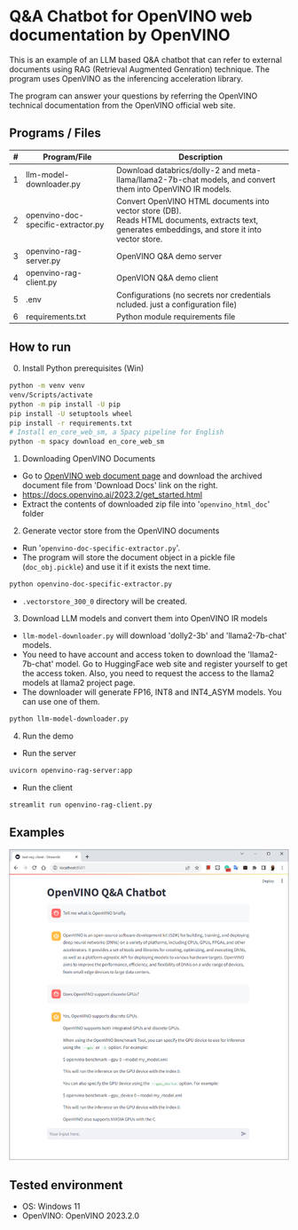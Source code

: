 # Q&A Chatbot for OpenVINO web documentation by OpenVINO

This is an example of an LLM based Q&A chatbot that can refer to external documents using RAG (Retrieval Augmented Genration) technique. The program uses OpenVINO as the inferencing acceleration library.

The program can answer your questions by referring the OpenVINO technical documentation from the OpenVINO official web site.

## Programs / Files

|#|Program/File|Description|
|---|---|---|
|1|llm-model-downloader.py|Download databrics/dolly-2 and meta-llama/llama2-7b-chat models, and convert them into OpenVINO IR models.|
|2|openvino-doc-specific-extractor.py|Convert OpenVINO HTML documents into vector store (DB).<br>Reads HTML documents, extracts text, generates embeddings, and store it into vector store.|
|3|openvino-rag-server.py|OpenVINO Q&A demo server|
|4|openvino-rag-client.py|OpenVION Q&A demo client|
|5|.env|Configurations (no secrets nor credentials ncluded. just a configuration file)|
|6|requirements.txt|Python module requirements file|

## How to run

0. Install Python prerequisites
(Win)
```sh
python -m venv venv
venv/Scripts/activate
python -m pip install -U pip
pip install -U setuptools wheel
pip install -r requirements.txt
# Install en_core_web_sm, a Spacy pipeline for English
python -m spacy download en_core_web_sm
```

1. Downloading OpenVINO Documents
- Go to [OpenVINO web document page](https://docs.openvino.ai/2023.2/get_started.html) and download the archived document file from 'Download Docs' link on the right.
- https://docs.openvino.ai/2023.2/get_started.html
- Extract the contents of downloaded zip file into '`openvino_html_doc`' folder

2. Generate vector store from the OpenVINO documents
- Run '`openvino-doc-specific-extractor.py`'.
- The program will store the document object in a pickle file (`doc_obj.pickle`) and use it if it exists the next time.
```sh
python openvino-doc-specific-extractor.py
```
- `.vectorstore_300_0` directory will be created.

3. Download LLM models and convert them into OpenVINO IR models
- `llm-model-downloader.py` will download 'dolly2-3b' and 'llama2-7b-chat' models.
- You need to have account and access token to download the 'llama2-7b-chat' model. Go to HuggingFace web site and register yourself to get the access token. Also, you need to request the access to the llama2 models at llama2 project page.
- The downloader will generate FP16, INT8 and INT4_ASYM models. You can use one of them.
```sh
python llm-model-downloader.py
```

4. Run the demo
- Run the server
```sh
uvicorn openvino-rag-server:app
```
- Run the client
```sh
streamlit run openvino-rag-client.py
``` 

## Examples
![pic1](./resources/screenshot1.png)

## Tested environment
- OS: Windows 11
- OpenVINO: OpenVINO 2023.2.0
